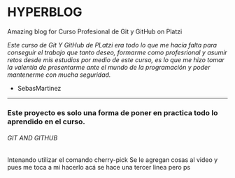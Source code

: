 # HYPERBLOG 
  
Amazing blog for Curso Profesional de Git y GitHub on Platzi

*Este curso de Git Y GitHub de PLatzi era todo lo que me hacía falta para conseguir el trabajo que tanto deseo, formarme como profesrional y asumir retos desde mis estudios por medio de este curso, es lo que me hizo tomar la valentía de presentarme ante el mundo de la programación y poder mantenerme con mucha seguridad.*

- SebasMartinez 


------------

### Este proyecto es solo una forma de poner en practica todo lo aprendido en el curso. 

###### GIT AND GITHUB 

Intenando utilizar el comando cherry-pick
Se le agregan cosas al video y pues me toca a mi hacerlo acá 
se hace una tercer linea pero ps 
